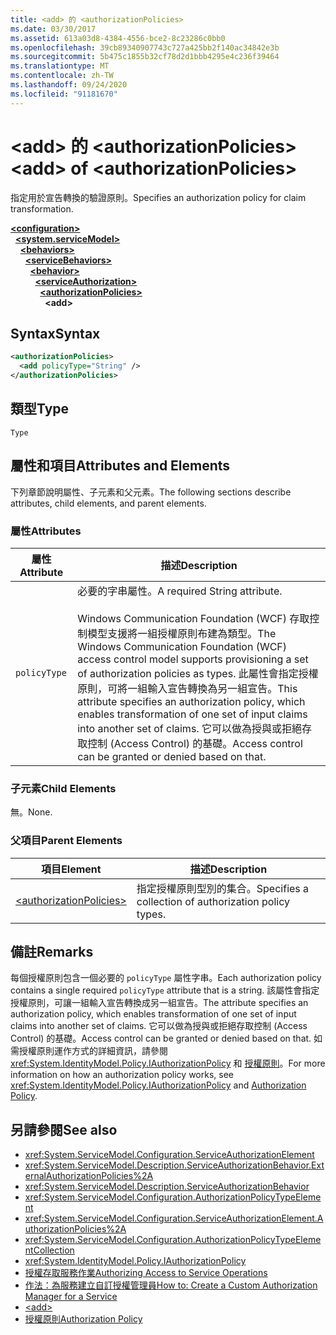 ```yaml
---
title: <add> 的 <authorizationPolicies>
ms.date: 03/30/2017
ms.assetid: 613a03d8-4384-4556-bce2-8c23286c0bb0
ms.openlocfilehash: 39cb89340907743c727a425bb2f140ac34842e3b
ms.sourcegitcommit: 5b475c1855b32cf78d2d1bbb4295e4c236f39464
ms.translationtype: MT
ms.contentlocale: zh-TW
ms.lasthandoff: 09/24/2020
ms.locfileid: "91181670"
---
```

# <a name="add-of-authorizationpolicies"></a><span data-ttu-id="bfa6d-102">\<add> 的 \<authorizationPolicies></span><span class="sxs-lookup"><span data-stu-id="bfa6d-102">\<add> of \<authorizationPolicies></span></span>

<span data-ttu-id="bfa6d-103">指定用於宣告轉換的驗證原則。</span><span class="sxs-lookup"><span data-stu-id="bfa6d-103">Specifies an authorization policy for claim transformation.</span></span>  
  
[**\<configuration>**](../configuration-element.md)\
&nbsp;&nbsp;[**\<system.serviceModel>**](system-servicemodel.md)\
&nbsp;&nbsp;&nbsp;&nbsp;[**\<behaviors>**](behaviors.md)\
&nbsp;&nbsp;&nbsp;&nbsp;&nbsp;&nbsp;[**\<serviceBehaviors>**](servicebehaviors.md)\
&nbsp;&nbsp;&nbsp;&nbsp;&nbsp;&nbsp;&nbsp;&nbsp;[**\<behavior>**](behavior-of-servicebehaviors.md)\
&nbsp;&nbsp;&nbsp;&nbsp;&nbsp;&nbsp;&nbsp;&nbsp;&nbsp;&nbsp;[**\<serviceAuthorization>**](serviceauthorization-element.md)\
&nbsp;&nbsp;&nbsp;&nbsp;&nbsp;&nbsp;&nbsp;&nbsp;&nbsp;&nbsp;&nbsp;&nbsp;[**\<authorizationPolicies>**](authorizationpolicies.md)\
&nbsp;&nbsp;&nbsp;&nbsp;&nbsp;&nbsp;&nbsp;&nbsp;&nbsp;&nbsp;&nbsp;&nbsp;&nbsp;&nbsp;**\<add>**  
  
## <a name="syntax"></a><span data-ttu-id="bfa6d-104">Syntax</span><span class="sxs-lookup"><span data-stu-id="bfa6d-104">Syntax</span></span>  
  
```xml  
<authorizationPolicies>
  <add policyType="String" />
</authorizationPolicies>
```  
  
## <a name="type"></a><span data-ttu-id="bfa6d-105">類型</span><span class="sxs-lookup"><span data-stu-id="bfa6d-105">Type</span></span>  

 `Type`  
  
## <a name="attributes-and-elements"></a><span data-ttu-id="bfa6d-106">屬性和項目</span><span class="sxs-lookup"><span data-stu-id="bfa6d-106">Attributes and Elements</span></span>  

 <span data-ttu-id="bfa6d-107">下列章節說明屬性、子元素和父元素。</span><span class="sxs-lookup"><span data-stu-id="bfa6d-107">The following sections describe attributes, child elements, and parent elements.</span></span>  
  
### <a name="attributes"></a><span data-ttu-id="bfa6d-108">屬性</span><span class="sxs-lookup"><span data-stu-id="bfa6d-108">Attributes</span></span>  
  
|<span data-ttu-id="bfa6d-109">屬性</span><span class="sxs-lookup"><span data-stu-id="bfa6d-109">Attribute</span></span>|<span data-ttu-id="bfa6d-110">描述</span><span class="sxs-lookup"><span data-stu-id="bfa6d-110">Description</span></span>|  
|---------------|-----------------|  
|`policyType`|<span data-ttu-id="bfa6d-111">必要的字串屬性。</span><span class="sxs-lookup"><span data-stu-id="bfa6d-111">A required String attribute.</span></span><br /><br /> <span data-ttu-id="bfa6d-112">Windows Communication Foundation (WCF) 存取控制模型支援將一組授權原則布建為類型。</span><span class="sxs-lookup"><span data-stu-id="bfa6d-112">The Windows Communication Foundation (WCF) access control model supports provisioning a set of authorization policies as types.</span></span> <span data-ttu-id="bfa6d-113">此屬性會指定授權原則，可將一組輸入宣告轉換為另一組宣告。</span><span class="sxs-lookup"><span data-stu-id="bfa6d-113">This attribute specifies an authorization policy, which enables transformation of one set of input claims into another set of claims.</span></span> <span data-ttu-id="bfa6d-114">它可以做為授與或拒絕存取控制 (Access Control) 的基礎。</span><span class="sxs-lookup"><span data-stu-id="bfa6d-114">Access control can be granted or denied based on that.</span></span>|  
  
### <a name="child-elements"></a><span data-ttu-id="bfa6d-115">子元素</span><span class="sxs-lookup"><span data-stu-id="bfa6d-115">Child Elements</span></span>  

 <span data-ttu-id="bfa6d-116">無。</span><span class="sxs-lookup"><span data-stu-id="bfa6d-116">None.</span></span>  
  
### <a name="parent-elements"></a><span data-ttu-id="bfa6d-117">父項目</span><span class="sxs-lookup"><span data-stu-id="bfa6d-117">Parent Elements</span></span>  
  
|<span data-ttu-id="bfa6d-118">項目</span><span class="sxs-lookup"><span data-stu-id="bfa6d-118">Element</span></span>|<span data-ttu-id="bfa6d-119">描述</span><span class="sxs-lookup"><span data-stu-id="bfa6d-119">Description</span></span>|  
|-------------|-----------------|  
|[\<authorizationPolicies>](authorizationpolicies.md)|<span data-ttu-id="bfa6d-120">指定授權原則型別的集合。</span><span class="sxs-lookup"><span data-stu-id="bfa6d-120">Specifies a collection of authorization policy types.</span></span>|  
  
## <a name="remarks"></a><span data-ttu-id="bfa6d-121">備註</span><span class="sxs-lookup"><span data-stu-id="bfa6d-121">Remarks</span></span>  

 <span data-ttu-id="bfa6d-122">每個授權原則包含一個必要的 `policyType` 屬性字串。</span><span class="sxs-lookup"><span data-stu-id="bfa6d-122">Each authorization policy contains a single required `policyType` attribute that is a string.</span></span> <span data-ttu-id="bfa6d-123">該屬性會指定授權原則，可讓一組輸入宣告轉換成另一組宣告。</span><span class="sxs-lookup"><span data-stu-id="bfa6d-123">The attribute specifies an authorization policy, which enables transformation of one set of input claims into another set of claims.</span></span> <span data-ttu-id="bfa6d-124">它可以做為授與或拒絕存取控制 (Access Control) 的基礎。</span><span class="sxs-lookup"><span data-stu-id="bfa6d-124">Access control can be granted or denied based on that.</span></span> <span data-ttu-id="bfa6d-125">如需授權原則運作方式的詳細資訊，請參閱 <xref:System.IdentityModel.Policy.IAuthorizationPolicy> 和 [授權原則](../../../wcf/samples/authorization-policy.md)。</span><span class="sxs-lookup"><span data-stu-id="bfa6d-125">For more information on how an authorization policy works, see <xref:System.IdentityModel.Policy.IAuthorizationPolicy> and [Authorization Policy](../../../wcf/samples/authorization-policy.md).</span></span>  
  
## <a name="see-also"></a><span data-ttu-id="bfa6d-126">另請參閱</span><span class="sxs-lookup"><span data-stu-id="bfa6d-126">See also</span></span>

- <xref:System.ServiceModel.Configuration.ServiceAuthorizationElement>
- <xref:System.ServiceModel.Description.ServiceAuthorizationBehavior.ExternalAuthorizationPolicies%2A>
- <xref:System.ServiceModel.Description.ServiceAuthorizationBehavior>
- <xref:System.ServiceModel.Configuration.AuthorizationPolicyTypeElement>
- <xref:System.ServiceModel.Configuration.ServiceAuthorizationElement.AuthorizationPolicies%2A>
- <xref:System.ServiceModel.Configuration.AuthorizationPolicyTypeElementCollection>
- <xref:System.IdentityModel.Policy.IAuthorizationPolicy>
- [<span data-ttu-id="bfa6d-127">授權存取服務作業</span><span class="sxs-lookup"><span data-stu-id="bfa6d-127">Authorizing Access to Service Operations</span></span>](../../../wcf/samples/authorizing-access-to-service-operations.md)
- [<span data-ttu-id="bfa6d-128">作法：為服務建立自訂授權管理員</span><span class="sxs-lookup"><span data-stu-id="bfa6d-128">How to: Create a Custom Authorization Manager for a Service</span></span>](../../../wcf/extending/how-to-create-a-custom-authorization-manager-for-a-service.md)
- [\<add>](add-of-authorizationpolicies.md)
- [<span data-ttu-id="bfa6d-129">授權原則</span><span class="sxs-lookup"><span data-stu-id="bfa6d-129">Authorization Policy</span></span>](../../../wcf/samples/authorization-policy.md)
